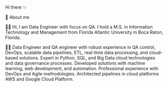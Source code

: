 Hi there ✨

👋 About me

👨‍🎓 Hi, I am Data Engineer with focus on QA. I hold a M.S. in Information Technology and Management from Florida Atlantic University in Boca Raton, Florida.

👨‍💻 Data Engineer and QA engineer with robust experience in QA control, DevOps, scalable data pipelines, ETL, real-time data processing, and cloud-based solutions. Expert in Python, SQL, and Big Data cloud technologies and data governance processes. Developed solutions with machine learning, web development, and automation. Professional experience with DevOps and Agile methodologies. Architected pipelines in cloud platforms AWS and Google Cloud Platform.
